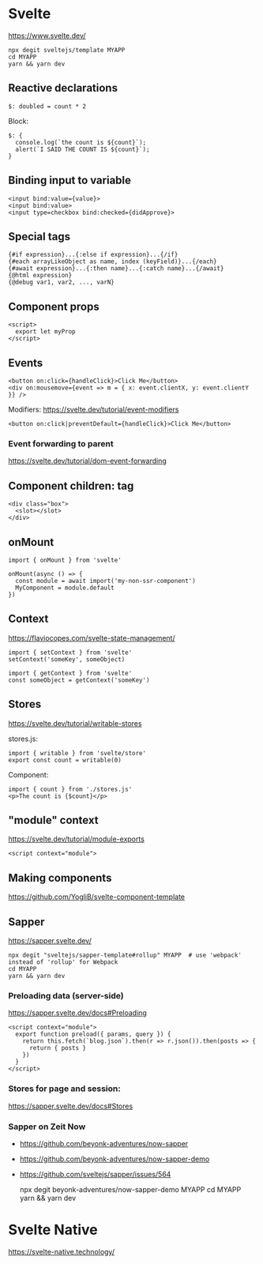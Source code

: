 # Svelte

https://www.svelte.dev/

    npx degit sveltejs/template MYAPP
    cd MYAPP
    yarn && yarn dev

## Reactive declarations

    $: doubled = count * 2

Block:

    $: {
      console.log(`the count is ${count}`);
      alert(`I SAID THE COUNT IS ${count}`);
    }

## Binding input to variable

    <input bind:value={value}>
    <input bind:value>
    <input type=checkbox bind:checked={didApprove}>

## Special tags

    {#if expression}...{:else if expression}...{/if}
    {#each arrayLikeObject as name, index (keyField)}...{/each}
    {#await expression}...{:then name}...{:catch name}...{/await}
    {@html expression}
    {@debug var1, var2, ..., varN}

## Component props

    <script>
      export let myProp
    </script>

## Events

    <button on:click={handleClick}>Click Me</button>
    <div on:mousemove={event => m = { x: event.clientX, y: event.clientY }} />

Modifiers: https://svelte.dev/tutorial/event-modifiers

    <button on:click|preventDefault={handleClick}>Click Me</button>

### Event forwarding to parent

https://svelte.dev/tutorial/dom-event-forwarding

## Component children: <slot> tag

    <div class="box">
      <slot></slot>
    </div>

## onMount

    import { onMount } from 'svelte'

    onMount(async () => {
      const module = await import('my-non-ssr-component')
      MyComponent = module.default
    })

## Context

https://flaviocopes.com/svelte-state-management/

    import { setContext } from 'svelte'
    setContext('someKey', someObject)

    import { getContext } from 'svelte'
    const someObject = getContext('someKey')

## Stores

https://svelte.dev/tutorial/writable-stores

stores.js:

    import { writable } from 'svelte/store'
    export const count = writable(0)

Component:

    import { count } from './stores.js'
    <p>The count is {$count}</p>

## "module" context

https://svelte.dev/tutorial/module-exports

    <script context="module">

## Making components

https://github.com/YogliB/svelte-component-template


## Sapper

https://sapper.svelte.dev/

    npx degit "sveltejs/sapper-template#rollup" MYAPP  # use 'webpack' instead of 'rollup' for Webpack
    cd MYAPP
    yarn && yarn dev

### Preloading data (server-side)

https://sapper.svelte.dev/docs#Preloading

    <script context="module">
      export function preload({ params, query }) {
        return this.fetch(`blog.json`).then(r => r.json()).then(posts => {
          return { posts }
        })
      }
    </script>

### Stores for page and session:

https://sapper.svelte.dev/docs#Stores

### Sapper on Zeit Now

- https://github.com/beyonk-adventures/now-sapper
- https://github.com/beyonk-adventures/now-sapper-demo
- https://github.com/sveltejs/sapper/issues/564

    npx degit beyonk-adventures/now-sapper-demo MYAPP
    cd MYAPP
    yarn && yarn dev

# Svelte Native

https://svelte-native.technology/

